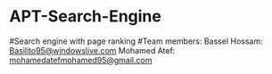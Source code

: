 # APT-Search-Engine

#Search engine with page ranking
#Team members: 
Bassel Hossam: Basilito95@windowslive.com 
Mohamed Atef: mohamedatefmohamed95@gmail.com
